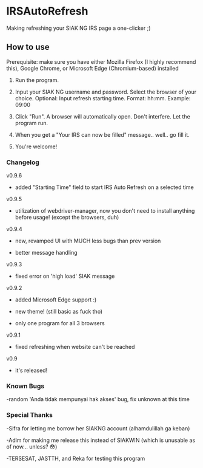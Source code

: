 # IRSAutoRefresh
Making refreshing your SIAK NG IRS page a one-clicker ;)

## How to use
Prerequisite: make sure you have either Mozilla Firefox (I highly recommend this), Google Chrome, or Microsoft Edge (Chromium-based) installed

1) Run the program.

2) Input your SIAK NG username and password. Select the browser of your choice. Optional: Input refresh starting time. Format: hh:mm. Example: 09:00

3) Click "Run". A browser will automatically open. Don't interfere. Let the program run.

4) When you get a "Your IRS can now be filled" message.. well.. go fill it.

5) You're welcome!

### Changelog
v0.9.6

- added "Starting Time" field to start IRS Auto Refresh on a selected time


v0.9.5

- utilization of webdriver-manager, now you don't need to install anything before usage!
(except the browsers, duh)

v0.9.4

- new, revamped UI with MUCH less bugs than prev version

- better message handling

v0.9.3

- fixed error on 'high load' SIAK message

v0.9.2

- added Microsoft Edge support :)

- new theme! (still basic as fuck tho)

- only one program for all 3 browsers

v0.9.1

- fixed refreshing when website can't be reached

v0.9

- it's released!

### Known Bugs
-random 'Anda tidak mempunyai hak akses' bug, fix unknown at this time

### Special Thanks
-Sifra for letting me borrow her SIAKNG account (alhamdulillah ga keban)

-Adim for making me release this instead of SIAKWIN (which is unusable as of now... unless? 😳)

-TERSESAT, JASTTH, and Reka for testing this program

